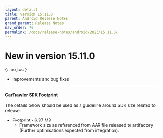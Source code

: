 ```yaml
---
layout: default
title: Version 15.11.0
parent: Android Release Notes
grand_parent: Release Notes
nav_order: 70
permalink: /docs/release-notes/android/2025/15.11.0/
---
```


# New in version 15.11.0

{: .no_toc }

* Improvements and bug fixes


---
#### CarTrawler SDK Footprint

The details below should be used as a guideline around SDK size related to release.
* Footprint - 6.37 MB
  * Framework size as referenced from AAR file released to artifactory (Further optimisations expected from integration).